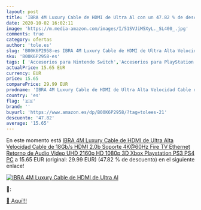 ```yaml
---
layout: post
title: 'IBRA 4M Luxury Cable de HDMI de Ultra Al con un 47.82 % de descuento'
date: 2020-10-02 16:02:11
image: 'https://m.media-amazon.com/images/I/51SVJiM5XyL._SL400_.jpg'
comments: true
category: ofertas
author: 'tole.es'
slug: 'B00K6P2958-es IBRA 4M Luxury Cable de HDMI de Ultra Alta Velocidad Cable...'
sku: 'B00K6P2958-es'
tags: [ 'Accesorios para Nintendo Switch','Accesorios para PlayStation 3','Accesorios para PlayStation 4','Accesorios para Xbox One','Auriculares gaming con micrófono para PlayStation 4','Auriculares gaming para Nintendo Switch','Auriculares gaming para PlayStation 3','Auriculares gaming para Xbox One','Hardware y juegos para Nintendo Switch','Hardware y juegos para PlayStation 3','Hardware y juegos para PlayStation 4','Hardware y juegos para Xbox One','Juegos para Nintendo Switch','Sistemas precursores y micro consolas','Videojuegos', ]
actualPrice: 15.65 EUR
currency: EUR
price: 15.65
comparePrice: 29.99 EUR
prodname: 'IBRA 4M Luxury Cable de HDMI de Ultra Alta Velocidad Cable de 18Gb/s HDMI 2.0b Soporte 4K@60Hz Fire TV  Ethernet  Retorno de Audio Video UHD 2160p HD 1080p 3D  Xbox Playstation PS3 PS4 PC'
country: 'es'
flag: '🇪🇸'
brand: ''
buyurl: 'https://www.amazon.es/dp/B00K6P2958/?tag=tolees-21'
descuento: '47.82'
average: '15.65'
---
```


En este momento está [IBRA 4M Luxury Cable de HDMI de Ultra Alta Velocidad Cable de 18Gb/s HDMI 2.0b Soporte 4K@60Hz Fire TV  Ethernet  Retorno de Audio Video UHD 2160p HD 1080p 3D  Xbox Playstation PS3 PS4 PC](https://www.amazon.es/dp/B00K6P2958/?tag=tolees-21) a 15.65 EUR (original: 29.99 EUR) (47.82 %  de descuento) en el siguiente enlace!

[![IBRA 4M Luxury Cable de HDMI de Ultra Al](https://m.media-amazon.com/images/I/51SVJiM5XyL._SL400_.jpg)](https://www.amazon.es/dp/B00K6P2958/?tag=tolees-21)

🔎:


[🛒 Aquí!!!](https://www.amazon.es/dp/B00K6P2958/?tag=tolees-21)
